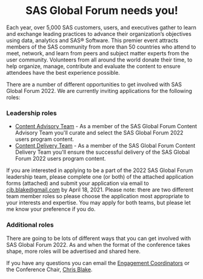 <p align="center">
   <!-- <img src = "SGF2021 Banner.png" width = 1080px> </img> -->
   <h1 align = "center"> SAS Global Forum needs you!</h1>
</p>

Each year, over 5,000 SAS customers, users, and executives gather to learn and exchange leading practices to advance their organization’s objectives using data, analytics and SAS® Software.  This premier event attracts members of the SAS community from more than 50 countries who attend to meet, network, and learn from peers and subject matter experts from the user community.  Volunteers from all around the world donate their time, to help organize, manage, contribute and evaluate the content to ensure attendees have the best experience possible.

There are a number of different opportunities to get involved with SAS Global Forum 2022. We are currently inviting applications for the following roles:

### Leadership roles

* [Content Advisory Team](./Role-Descriptions/CONTENT-ADVISORY-TEAM.md) - As a member of the SAS Global Forum Content Advisory Team you'll curate and select the SAS Global Forum 2022 users program content.
* [Content Delivery Team](./Role-Descriptions/CONTENT-DELIVERY-TEAM.md) - As a member of the SAS Global Forum Content Delivery Team you'll ensure the successful delivery of the SAS Global Forum 2022 users program content.

If you are interested in applying to be a part of the 2022 SAS Global Forum leadership team, please complete one (or both) of the attached application forms (attached) and submit your application via email to cjb.blake@gmail.com by April 18, 2021.  Please note: there are two different team member roles so please choose the application most appropriate to your interests and expertise. You may apply for both teams, but please let me know your preference if you do. 

### Additional roles

There are going to be lots of different ways that you can get involved with SAS Global Forum 2022. As and when the format of the conference takes shape, more roles will be advertised and shared here.

If you have any questions you can email the <a href="mailto:sasgfvolunteers@sasgug.com?subject=I want to get involved with SGF2022">Engagement Coordinators</a> or the Conference Chair, <a href="mailto:cjb.blake@gmail.com?subject=I want to get involved with SGF2022">Chris Blake</a>. 

